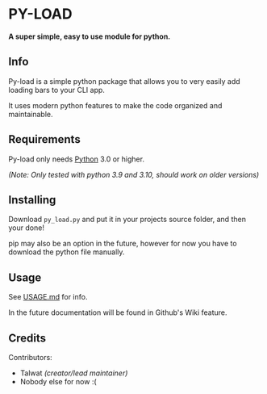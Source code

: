 # PY-LOAD

**A super simple, easy to use module for python.**

## Info

Py-load is a simple python package that allows you to very easily add loading bars to your CLI app.

It uses modern python features to make the code organized and maintainable.

## Requirements

Py-load only needs [Python](https://python.org) 3.0 or higher.

*(Note: Only tested with python 3.9 and 3.10, should work on older versions)*

## Installing

Download `py_load.py` and put it in your projects source folder, and then your done!

pip may also be an option in the future, however for now you have to download the python file manually.

## Usage

See [USAGE.md](USAGE.md) for info.

In the future documentation will be found in Github's Wiki feature.

## Credits

Contributors:

* Talwat *(creator/lead maintainer)*
* Nobody else for now :(
